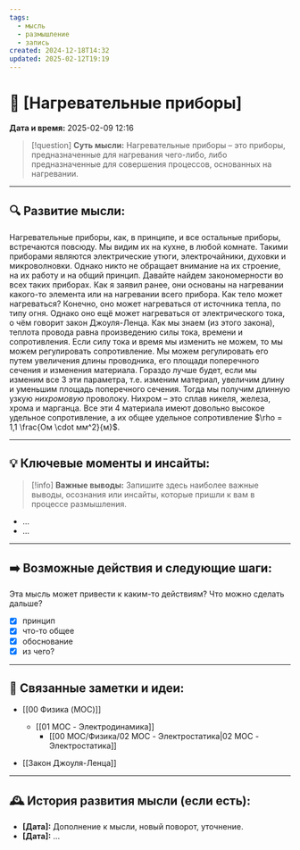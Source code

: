 ```yaml
---
tags:
  - мысль
  - размышление
  - запись
created: 2024-12-18T14:32
updated: 2025-02-12T19:19
---
```


# 💭  [Нагревательные приборы]

**Дата и время:** 2025-02-09 12:16

> [!question] **Суть мысли:**
> Нагревательные приборы – это приборы, предназначенные для нагревания чего-либо, либо предназначенные для совершения процессов, основанных на нагревании.

---

## 🔍 Развитие мысли:

Нагревательные приборы, как, в принципе, и все остальные приборы, встречаются повсюду. Мы видим их на кухне, в любой комнате. Такими приборами являются электрические утюги, электрочайники, духовки и микроволновки. Однако никто не обращает внимание на их строение, на их работу и на общий принцип.
Давайте найдем закономерности во всех таких приборах. Как я заявил ранее, они основаны на нагревании какого-то элемента или на нагревании всего прибора. Как тело может нагреваться? Конечно, оно может нагреваться от источника тепла, по типу огня. Однако оно ещё может нагреваться от электрического тока, о чём говорит закон Джоуля-Ленца. Как мы знаем (из этого закона), теплота провода равна произведению силы тока, времени и сопротивления. Если силу тока и время мы изменить не можем, то мы можем регулировать сопротивление. Мы можем регулировать его путем увеличения длины проводника, его площади поперечного сечения и изменения материала. Гораздо лучше будет, если мы изменим все 3 эти параметра, т.е. изменим материал, увеличим длину и уменьшим площадь поперечного сечения. Тогда мы получим длинную узкую *нихромовую* проволоку.
Нихром – это сплав никеля, железа, хрома и марганца. Все эти 4 материала имеют довольно высокое удельное сопротивление, а их общее удельное сопротивление $\rho = 1,1 \frac{Ом \cdot мм^2}{м}$.

---

## 💡 Ключевые моменты и инсайты:

> [!info] **Важные выводы:**
> Запишите здесь наиболее важные выводы, осознания или инсайты, которые пришли к вам в процессе размышления.

- ...
- ...

---

## ➡️ Возможные действия и следующие шаги:

Эта мысль может привести к каким-то действиям? Что можно сделать дальше?

- [x] принцип
- [x] что-то общее
- [x] обоснование
- [x] из чего?
---

## 🔄 Связанные заметки и идеи:

- [[00 Физика (MOC)]]
	- [[01 MOC - Электродинамика]]
		- [[00 MOC/Физика/02 MOC - Электростатика|02 MOC - Электростатика]]

- [[Закон Джоуля-Ленца]]

---

## 🕰️ История развития мысли (если есть):

* **[Дата]:**  Дополнение к мысли, новый поворот, уточнение.
* **[Дата]:**  ...